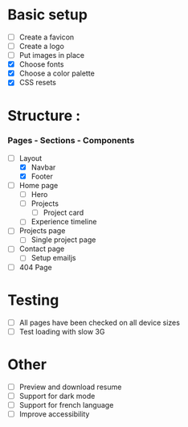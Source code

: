 # Basic setup

- [ ] Create a favicon
- [ ] Create a logo
- [ ] Put images in place
- [x] Choose fonts
- [x] Choose a color palette
- [x] CSS resets

# Structure :

### Pages - Sections - Components

- [ ] Layout
  - [x] Navbar
  - [x] Footer
- [ ] Home page
  - [ ] Hero
  - [ ] Projects
    - [ ] Project card
  - [ ] Experience timeline
- [ ] Projects page
  - [ ] Single project page
- [ ] Contact page
  - [ ] Setup emailjs
- [ ] 404 Page

# Testing

- [ ] All pages have been checked on all device sizes
- [ ] Test loading with slow 3G

# Other

- [ ] Preview and download resume
- [ ] Support for dark mode
- [ ] Support for french language
- [ ] Improve accessibility
